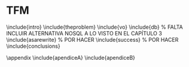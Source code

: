 TFM
===

\include{intro}
\include{theproblem}
\include{vo}
\include{db} % FALTA INCLUIR ALTERNATIVA NOSQL A LO VISTO EN EL CAPÍTULO 3
\include{asarewrite} % POR HACER
\include{success} % POR HACER
\include{conclusions}


\appendix
\include{apendiceA}
\include{apendiceB}
